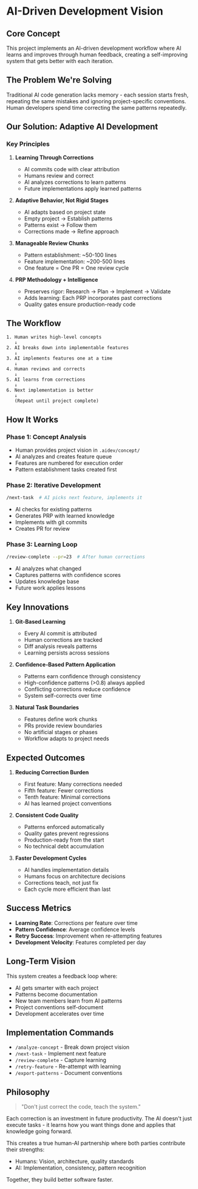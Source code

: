# AI-Driven Development Vision

## Core Concept

This project implements an AI-driven development workflow where AI learns and improves through human feedback, creating a self-improving system that gets better with each iteration.

## The Problem We're Solving

Traditional AI code generation lacks memory - each session starts fresh, repeating the same mistakes and ignoring project-specific conventions. Human developers spend time correcting the same patterns repeatedly.

## Our Solution: Adaptive AI Development

### Key Principles

1. **Learning Through Corrections**
   - AI commits code with clear attribution
   - Humans review and correct
   - AI analyzes corrections to learn patterns
   - Future implementations apply learned patterns

2. **Adaptive Behavior, Not Rigid Stages**
   - AI adapts based on project state
   - Empty project → Establish patterns
   - Patterns exist → Follow them
   - Corrections made → Refine approach

3. **Manageable Review Chunks**
   - Pattern establishment: ~50-100 lines
   - Feature implementation: ~200-500 lines
   - One feature = One PR = One review cycle

4. **PRP Methodology + Intelligence**
   - Preserves rigor: Research → Plan → Implement → Validate
   - Adds learning: Each PRP incorporates past corrections
   - Quality gates ensure production-ready code

## The Workflow

```
1. Human writes high-level concepts
   ↓
2. AI breaks down into implementable features
   ↓
3. AI implements features one at a time
   ↓
4. Human reviews and corrects
   ↓
5. AI learns from corrections
   ↓
6. Next implementation is better
   ↓
   (Repeat until project complete)
```

## How It Works

### Phase 1: Concept Analysis
- Human provides project vision in `.aidev/concept/`
- AI analyzes and creates feature queue
- Features are numbered for execution order
- Pattern establishment tasks created first

### Phase 2: Iterative Development
```bash
/next-task  # AI picks next feature, implements it
```
- AI checks for existing patterns
- Generates PRP with learned knowledge
- Implements with git commits
- Creates PR for review

### Phase 3: Learning Loop
```bash
/review-complete --pr=23  # After human corrections
```
- AI analyzes what changed
- Captures patterns with confidence scores
- Updates knowledge base
- Future work applies lessons

## Key Innovations

1. **Git-Based Learning**
   - Every AI commit is attributed
   - Human corrections are tracked
   - Diff analysis reveals patterns
   - Learning persists across sessions

2. **Confidence-Based Pattern Application**
   - Patterns earn confidence through consistency
   - High-confidence patterns (>0.8) always applied
   - Conflicting corrections reduce confidence
   - System self-corrects over time

3. **Natural Task Boundaries**
   - Features define work chunks
   - PRs provide review boundaries
   - No artificial stages or phases
   - Workflow adapts to project needs

## Expected Outcomes

1. **Reducing Correction Burden**
   - First feature: Many corrections needed
   - Fifth feature: Fewer corrections
   - Tenth feature: Minimal corrections
   - AI has learned project conventions

2. **Consistent Code Quality**
   - Patterns enforced automatically
   - Quality gates prevent regressions
   - Production-ready from the start
   - No technical debt accumulation

3. **Faster Development Cycles**
   - AI handles implementation details
   - Humans focus on architecture decisions
   - Corrections teach, not just fix
   - Each cycle more efficient than last

## Success Metrics

- **Learning Rate**: Corrections per feature over time
- **Pattern Confidence**: Average confidence levels
- **Retry Success**: Improvement when re-attempting features
- **Development Velocity**: Features completed per day

## Long-Term Vision

This system creates a feedback loop where:
- AI gets smarter with each project
- Patterns become documentation
- New team members learn from AI patterns
- Project conventions self-document
- Development accelerates over time

## Implementation Commands

- `/analyze-concept` - Break down project vision
- `/next-task` - Implement next feature
- `/review-complete` - Capture learning
- `/retry-feature` - Re-attempt with learning
- `/export-patterns` - Document conventions

## Philosophy

> "Don't just correct the code, teach the system."

Each correction is an investment in future productivity. The AI doesn't just execute tasks - it learns how you want things done and applies that knowledge going forward.

This creates a true human-AI partnership where both parties contribute their strengths:
- Humans: Vision, architecture, quality standards
- AI: Implementation, consistency, pattern recognition

Together, they build better software faster.